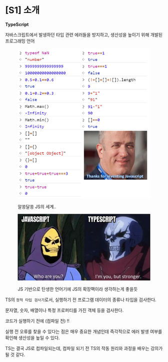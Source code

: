 # \[S1] 소개

**TypeScript**

자바스크립트에서 발생하던 타입 관련 에러들을 방지하고, 생산성을 높이기 위해 개발된 프로그래밍 언어

<figure><img src="../../../.gitbook/assets/image (106).png" alt=""><figcaption><p>알쏭달쏭 JS의 세계..</p></figcaption></figure>

<figure><img src="../../../.gitbook/assets/image (123).png" alt=""><figcaption><p>JS 기반으로 탄생한 언어기에 JS의 확장팩이라 생각하는게 좋을듯</p></figcaption></figure>

TS의 `정적 타입 검사기`로서, 실행하기 전 프로그램 데이터의 종류나 타입을 검사한다.

문자열, 숫자, 배열이나 특정 프로퍼티를 가진 객체 등을 검사한다.

코드가 실행하기 전에 (컴파일 전) !!

실행 전 오류를 찾을 수 있다는 점은 매우 중요한 개념인데 즉각적으로 에러 발생 여부를 확인해 생산성을 높일 수 있다.

TS는 결국 JS로 컴파일되는데, 컴파일 되기 전 TS의 작동 원리와 과정을 배우는 강의가 될 것 같다.
